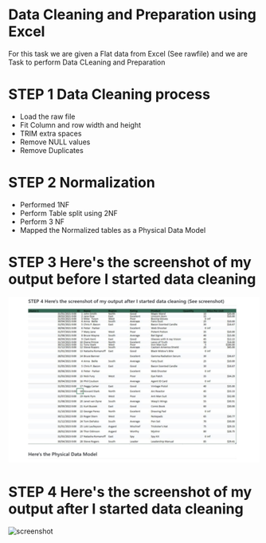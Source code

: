 # Data Cleaning and Preparation using Excel
For this task we are given a Flat data from Excel (See rawfile) and we are Task to perform Data CLeaning and Preparation

# STEP 1 Data Cleaning process

- Load the raw file
- Fit Column and row width and height
- TRIM extra spaces
- Remove NULL values
- Remove Duplicates

# STEP 2 Normalization

- Performed 1NF
- Perform Table split using 2NF
- Perform 3 NF
- Mapped the Normalized tables as a Physical Data Model

# STEP 3 Here's the screenshot of my output before I started data cleaning
![screenshot](images/one.jpeg)

# STEP 4 Here's the screenshot of my output after I started data cleaning
![screenshot](../images/Two.png)
